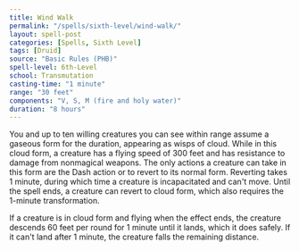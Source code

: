 ```yaml
---
title: Wind Walk
permalink: "/spells/sixth-level/wind-walk/"
layout: spell-post
categories: [Spells, Sixth Level]
tags: [Druid]
source: "Basic Rules (PHB)"
spell-level: 6th-Level
school: Transmutation
casting-time: "1 minute"
range: "30 feet"
components: "V, S, M (fire and holy water)"
duration: "8 hours"
---
```


You and up to ten willing creatures you can see within range assume a gaseous form for the duration, appearing as wisps of cloud. While in this cloud form, a creature has a flying speed of 300 feet and has resistance to damage from nonmagical weapons. The only actions a creature can take in this form are the Dash action or to revert to its normal form. Reverting takes 1 minute, during which time a creature is incapacitated and can't move. Until the spell ends, a creature can revert to cloud form, which also requires the 1-minute transformation.

If a creature is in cloud form and flying when the effect ends, the creature descends 60 feet per round for 1 minute until it lands, which it does safely. If it can't land after 1 minute, the creature falls the remaining distance.